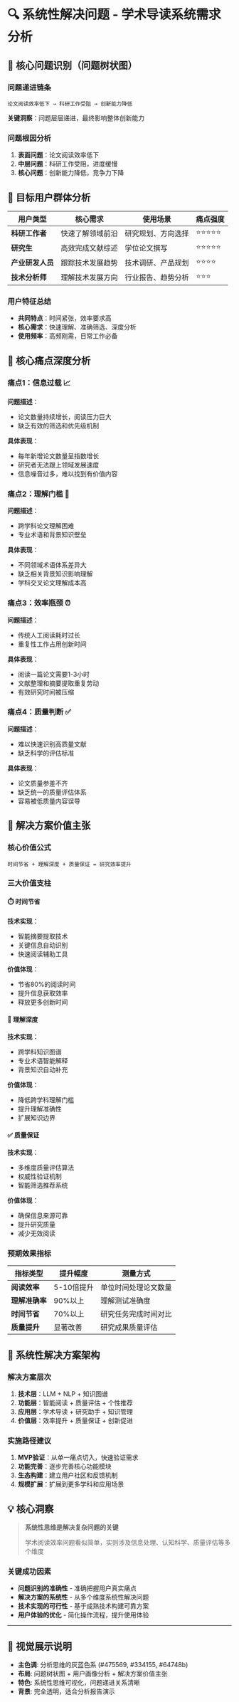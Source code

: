 # 🔍 系统性解决问题 - 学术导读系统需求分析

## 📖 核心问题识别（问题树状图）

### 问题递进链条
```
论文阅读效率低下 → 科研工作受阻 → 创新能力降低
```

**关键洞察**：问题层层递进，最终影响整体创新能力

### 问题根因分析
1. **表面问题**：论文阅读效率低下
2. **中层问题**：科研工作受阻，进度缓慢
3. **核心问题**：创新能力降低，竞争力下降

## 🎯 目标用户群体分析

| 用户类型 | 核心需求 | 使用场景 | 痛点强度 |
|----------|----------|----------|----------|
| **科研工作者** | 快速了解领域前沿 | 研究规划、方向选择 | ⭐⭐⭐⭐⭐ |
| **研究生** | 高效完成文献综述 | 学位论文撰写 | ⭐⭐⭐⭐⭐ |
| **产业研发人员** | 跟踪技术发展趋势 | 技术调研、产品规划 | ⭐⭐⭐⭐ |
| **技术分析师** | 理解技术发展方向 | 行业报告、趋势分析 | ⭐⭐⭐ |

### 用户特征总结
- **共同特点**：时间紧张，效率要求高
- **核心需求**：快速理解、准确筛选、深度分析
- **使用频率**：高频刚需，日常工作必备

## 💭 核心痛点深度分析

### 痛点1：信息过载 📈
**问题描述**：
- 论文数量持续增长，阅读压力巨大
- 缺乏有效的筛选和优先级机制

**具体表现**：
- 每年新增论文数量呈指数增长
- 研究者无法跟上领域发展速度
- 信息噪音过多，难以找到有价值内容

### 痛点2：理解门槛 🧠
**问题描述**：
- 跨学科论文理解困难
- 专业术语和背景知识壁垒

**具体表现**：
- 不同领域术语体系差异大
- 缺乏相关背景知识影响理解
- 学科交叉论文理解成本高

### 痛点3：效率瓶颈 ⏰
**问题描述**：
- 传统人工阅读耗时过长
- 重复性工作占用创新时间

**具体表现**：
- 阅读一篇论文需要1-3小时
- 文献整理和摘要提取重复劳动
- 有效研究时间被压缩

### 痛点4：质量判断 ✅
**问题描述**：
- 难以快速识别高质量文献
- 缺乏科学的评估标准

**具体表现**：
- 论文质量参差不齐
- 缺乏统一的质量评估体系
- 容易被低质量内容误导

## 🎯 解决方案价值主张

### 核心价值公式
```
时间节省 + 理解深度 + 质量保证 = 研究效率提升
```

### 三大价值支柱

#### ⏱️ 时间节省
**技术实现**：
- 智能摘要提取技术
- 关键信息自动识别
- 快速阅读辅助工具

**价值体现**：
- 节省80%的阅读时间
- 提升信息获取效率
- 释放更多创新时间

#### 🧠 理解深度
**技术实现**：
- 跨学科知识图谱
- 专业术语智能解释
- 背景知识自动补充

**价值体现**：
- 降低跨学科理解门槛
- 提升理解准确性
- 扩展知识边界

#### ✅ 质量保证
**技术实现**：
- 多维度质量评估算法
- 权威性验证机制
- 智能筛选推荐系统

**价值体现**：
- 确保信息来源可靠
- 提升研究质量
- 减少无效阅读

### 预期效果指标

| 指标类型 | 提升幅度 | 测量方式 |
|----------|----------|----------|
| **阅读效率** | 5-10倍提升 | 单位时间处理论文数量 |
| **理解准确率** | 90%以上 | 理解测试准确度 |
| **时间节省** | 70%以上 | 研究任务完成时间对比 |
| **质量提升** | 显著改善 | 研究成果质量评估 |

## 🔬 系统性解决方案架构

### 解决方案层次
1. **技术层**：LLM + NLP + 知识图谱
2. **功能层**：智能阅读 + 质量评估 + 个性推荐
3. **应用层**：学术导读 + 研究助手 + 知识管理
4. **价值层**：效率提升 + 质量保证 + 创新促进

### 实施路径建议
1. **MVP验证**：从单一痛点切入，快速验证需求
2. **功能完善**：逐步完善核心功能模块
3. **生态构建**：建立用户社区和反馈机制
4. **规模扩展**：扩展到更多学科和应用场景

## 💡 核心洞察

> **系统性思维是解决复杂问题的关键**
> 
> 学术阅读效率问题看似简单，实则涉及信息处理、认知科学、质量评估等多个维度

### 关键成功因素
- **问题识别的准确性** - 准确把握用户真实痛点
- **解决方案的系统性** - 从多个维度系统性解决问题
- **技术实现的可行性** - 基于成熟技术构建可靠方案
- **用户体验的优化** - 简化操作流程，提升使用体验

---

## 🎨 视觉展示说明
- **主色调**: 分析思维的灰蓝色系 (#475569, #334155, #64748b)
- **布局**: 问题树状图 + 用户画像分析 + 解决方案价值主张
- **特色**: 系统性思维可视化，问题递进关系清晰
- **背景**: 完全透明，适合分析报告演示 